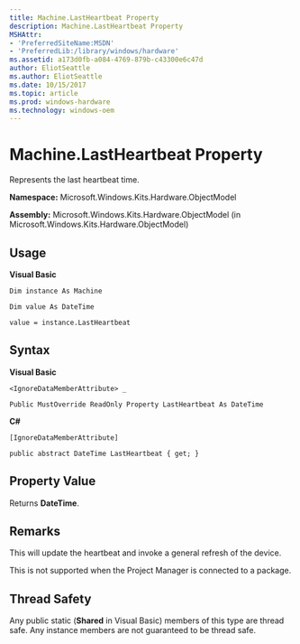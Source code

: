 ```yaml
---
title: Machine.LastHeartbeat Property
description: Machine.LastHeartbeat Property
MSHAttr:
- 'PreferredSiteName:MSDN'
- 'PreferredLib:/library/windows/hardware'
ms.assetid: a173d0fb-a084-4769-879b-c43300e6c47d
author: EliotSeattle
ms.author: EliotSeattle
ms.date: 10/15/2017
ms.topic: article
ms.prod: windows-hardware
ms.technology: windows-oem
---
```


# Machine.LastHeartbeat Property


Represents the last heartbeat time.

**Namespace:** Microsoft.Windows.Kits.Hardware.ObjectModel

**Assembly:** Microsoft.Windows.Kits.Hardware.ObjectModel (in Microsoft.Windows.Kits.Hardware.ObjectModel)

## <span id="Usage"></span><span id="usage"></span><span id="USAGE"></span>Usage


**Visual Basic**

`Dim instance As Machine`

`Dim value As DateTime`

`value = instance.LastHeartbeat`

## <span id="Syntax"></span><span id="syntax"></span><span id="SYNTAX"></span>Syntax


**Visual Basic**

`<IgnoreDataMemberAttribute> _`

`Public MustOverride ReadOnly Property LastHeartbeat As DateTime`

**C#**

`[IgnoreDataMemberAttribute]`

`public abstract DateTime LastHeartbeat { get; }`

## <span id="Property_Value"></span><span id="property_value"></span><span id="PROPERTY_VALUE"></span>Property Value


Returns **DateTime**.

## <span id="Remarks"></span><span id="remarks"></span><span id="REMARKS"></span>Remarks


This will update the heartbeat and invoke a general refresh of the device.

This is not supported when the Project Manager is connected to a package.

## <span id="Thread_Safety"></span><span id="thread_safety"></span><span id="THREAD_SAFETY"></span>Thread Safety


Any public static (**Shared** in Visual Basic) members of this type are thread safe. Any instance members are not guaranteed to be thread safe.

 

 






